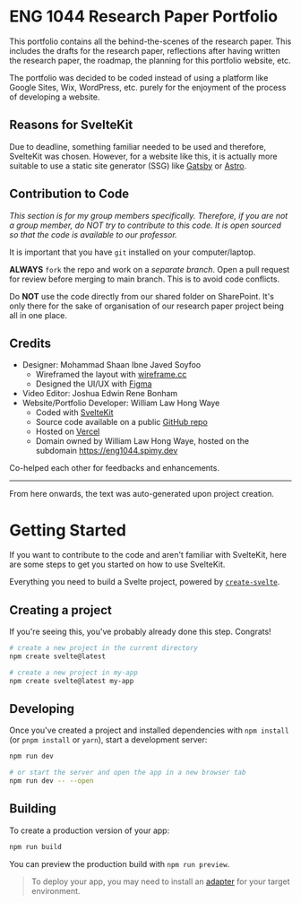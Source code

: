 # ENG 1044 Research Paper Portfolio

This portfolio contains all the behind-the-scenes of the research paper. This includes the drafts for the research paper, reflections after having written the research paper, the roadmap, the planning for this portfolio website, etc.

The portfolio was decided to be coded instead of using a platform like Google Sites, Wix, WordPress, etc. purely for the enjoyment of the process of developing a website.

## Reasons for SvelteKit

Due to deadline, something familiar needed to be used and therefore, SvelteKit was chosen. However, for a website like this, it is actually more suitable to use a static site generator (SSG) like [Gatsby](https://www.gatsbyjs.com/) or [Astro](https://astro.build).

## Contribution to Code

_This section is for my group members specifically. Therefore, if you are not a group member, do NOT try to contribute to this code. It is open sourced so that the code is available to our professor._

It is important that you have `git` installed on your computer/laptop.

**ALWAYS** `fork` the repo and work on a _separate branch_. Open a pull request for review before
merging to main branch. This is to avoid code conflicts.

Do **NOT** use the code directly from our shared folder on SharePoint. It's only there for the sake of organisation of our research paper project being all in one place.

## Credits

- Designer: Mohammad Shaan Ibne Javed Soyfoo
  - Wireframed the layout with [wireframe.cc](https://wireframe.cc)
  - Designed the UI/UX with [Figma](https://figma.com)
- Video Editor: Joshua Edwin Rene Bonham
- Website/Portfolio Developer: William Law Hong Waye
  - Coded with [SvelteKit](https://kit.svelte.dev)
  - Source code available on a public [GitHub repo](https://github.com/Spimy/english_research_paper_portfolio)
  - Hosted on [Vercel](https://vercel.com)
  - Domain owned by William Law Hong Waye, hosted on the subdomain https://eng1044.spimy.dev

Co-helped each other for feedbacks and enhancements.

---

From here onwards, the text was auto-generated upon project creation.

# Getting Started

If you want to contribute to the code and aren't familiar with SvelteKit, here are some steps to get you started on how to use SvelteKit.

Everything you need to build a Svelte project, powered by [`create-svelte`](https://github.com/sveltejs/kit/tree/master/packages/create-svelte).

## Creating a project

If you're seeing this, you've probably already done this step. Congrats!

```bash
# create a new project in the current directory
npm create svelte@latest

# create a new project in my-app
npm create svelte@latest my-app
```

## Developing

Once you've created a project and installed dependencies with `npm install` (or `pnpm install` or `yarn`), start a development server:

```bash
npm run dev

# or start the server and open the app in a new browser tab
npm run dev -- --open
```

## Building

To create a production version of your app:

```bash
npm run build
```

You can preview the production build with `npm run preview`.

> To deploy your app, you may need to install an [adapter](https://kit.svelte.dev/docs/adapters) for your target environment.
